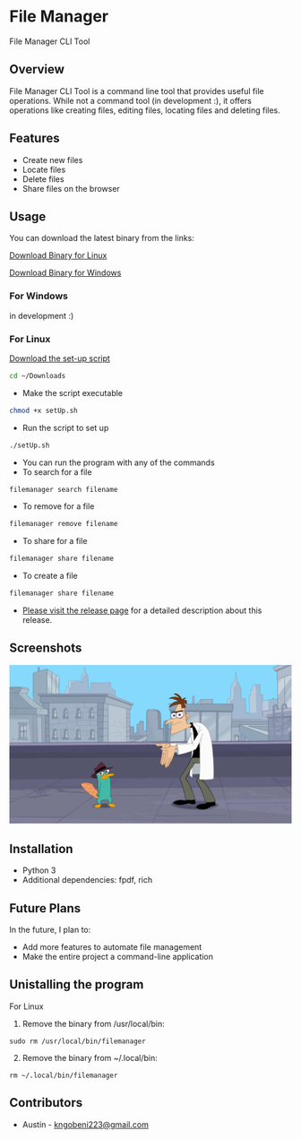 # File Manager

File Manager CLI Tool

## Overview

File Manager CLI Tool is a command line tool that provides useful file operations. While not a command tool (in development :), it offers operations like creating files, editing files, locating files and deleting files.

## Features

- Create new files
- Locate files
- Delete files
- Share files on the browser

## Usage

You can download the latest binary from the links:

[Download Binary for Linux](https://github.com/aust21/file-manager/releases/download/v1.1.2-beta/filemanager)

[Download Binary for Windows](https://github.com/aust21/file-manager/releases/download/v1.1.2-beta/filemanager.exe)

### For Windows

in development :)

### For Linux

[Download the set-up script](scripts/linux/setUp.sh)

```bash
cd ~/Downloads
```

- Make the script executable

```bash
chmod +x setUp.sh
```

- Run the script to set up

```bash
./setUp.sh
```

- You can run the program with any of the commands
- To search for a file

```bash
filemanager search filename
```

- To remove for a file

```bash
filemanager remove filename
```

- To share for a file

```bash
filemanager share filename
```

- To create a file

```bash
filemanager share filename
```

- [Please visit the release page](https://github.com/aust21/file-manager/releases/tag/v1.1.2-beta) for a detailed description about this release.

## Screenshots

![main](assets/readmeImages/placeholder.jpg)

## Installation

- Python 3
- Additional dependencies: fpdf, rich

## Future Plans

In the future, I plan to:

- Add more features to automate file management
- Make the entire project a command-line application

## Unistalling the program
For Linux
1. Remove the binary from /usr/local/bin:
```
sudo rm /usr/local/bin/filemanager
```

2. Remove the binary from ~/.local/bin:
```
rm ~/.local/bin/filemanager
```

## Contributors

- Austin - kngobeni223@gmail.com
